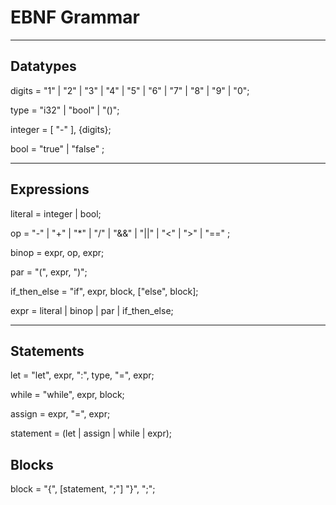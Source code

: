 # EBNF Grammar

---


## Datatypes

digits = "1" | "2" | "3" | "4" | "5" | "6" | "7" | "8" | "9" | "0";

type = "i32" | "bool" | "()";

integer = [ "-" ], {digits};

bool = "true" | "false" ;

---

## Expressions

literal = integer | bool;

op = "-" | "+" | "*" | "/" | "&&" | "||" | "<" | ">" | "==" ;

binop = expr, op, expr;

par = "(", expr, ")";

if_then_else = "if", expr, block, ["else", block];

expr = literal | binop | par | if_then_else;

---

## Statements

let = "let", expr, ":", type, "=", expr;

while = "while", expr, block;

assign = expr, "=", expr;

statement = (let | assign | while | expr);

## Blocks

block = "{", [statement, ";"] "}", ";";
